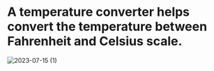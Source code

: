 # A temperature converter helps convert the temperature between Fahrenheit and Celsius scale.
		
![2023-07-15 (1)](https://github.com/Kishore912/Temperature-Converter/assets/114867072/0e872c48-1f3c-4a5d-8a8b-fddca9314f41)
